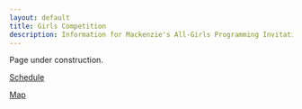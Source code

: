 ```yaml
---
layout: default
title: Girls Competition
description: Information for Mackenzie's All-Girls Programming Invitation Competition.
---
```


Page under construction.

[Schedule](schedule/)

[Map](map/)
